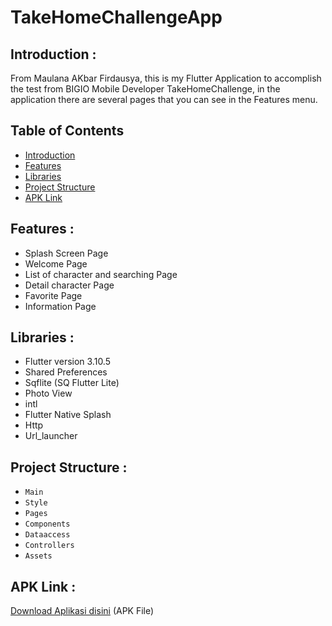 # TakeHomeChallengeApp

## <a name="introduction"></a> Introduction :
From Maulana AKbar Firdausya, this is my Flutter Application to accomplish the test from BIGIO Mobile Developer TakeHomeChallenge, in the application there are several pages that you can see in the Features menu.

## Table of Contents

- [Introduction](#introduction)
- [Features](#features)
- [Libraries](#libraries)
- [Project Structure](#project-structures)
- [APK Link](#apk-link)

## <a name="features"></a> Features :
- Splash Screen Page
- Welcome Page
- List of character and searching Page
- Detail character Page
- Favorite Page
- Information Page


## <a name="libraries"></a> Libraries :
- Flutter version 3.10.5
- Shared Preferences
- Sqflite (SQ Flutter Lite)
- Photo View
- intl
- Flutter Native Splash
- Http
- Url_launcher

## <a name="project-structures"></a> Project Structure :
* `Main`
* `Style`
* `Pages`
* `Components`
* `Dataaccess`
* `Controllers`
* `Assets`


## <a name="apk-link"></a> APK Link :
[Download Aplikasi disini](https://drive.google.com/file/d/17dKsgGiGproWdawzRPMW_64jPjZqc3WJ/view?usp=sharing) (APK File)
